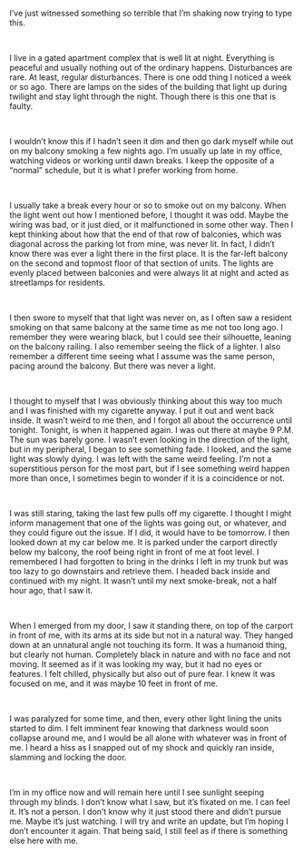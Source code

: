   

I’ve just witnessed something so terrible that I’m shaking now trying to type this. 

&#x200B;

I live in a gated apartment complex that is well lit at night. Everything is peaceful and usually nothing out of the ordinary happens. Disturbances are rare. At least, regular disturbances. There is one odd thing I noticed a week or so ago. There are lamps on the sides of the building that light up during twilight and stay light through the night. Though there is this one that is faulty. 

&#x200B;

I wouldn’t know this if I hadn’t seen it dim and then go dark myself while out on my balcony smoking a few nights ago. I’m usually up late in my office, watching videos or working until dawn breaks. I keep the opposite of a “normal” schedule, but it is what I prefer working from home. 

&#x200B;

I usually take a break every hour or so to smoke out on my balcony. When the light went out how I mentioned before, I thought it was odd. Maybe the wiring was bad, or it just died, or it malfunctioned in some other way. Then I kept thinking about how that the end of that row of balconies, which was diagonal across the parking lot from mine, was never lit. In fact, I didn’t know there was ever a light there in the first place. It is the far-left balcony on the second and topmost floor of that section of units. The lights are evenly placed between balconies and were always lit at night and acted as streetlamps for residents.

&#x200B;

I then swore to myself that that light was never on, as I often saw a resident smoking on that same balcony at the same time as me not too long ago. I remember they were wearing black, but I could see their silhouette, leaning on the balcony railing. I also remember seeing the flick of a lighter. I also remember a different time seeing what I assume was the same person, pacing around the balcony. But there was never a light. 

&#x200B;

I thought to myself that I was obviously thinking about this way too much and I was finished with my cigarette anyway. I put it out and went back inside. It wasn’t weird to me then, and I forgot all about the occurrence until tonight. Tonight, is when it happened again. I was out there at maybe 9 P.M. The sun was barely gone. I wasn’t even looking in the direction of the light, but in my peripheral, I began to see something fade. I looked, and the same light was slowly dying. I was left with the same weird feeling. I’m not a superstitious person for the most part, but if I see something weird happen more than once, I sometimes begin to wonder if it is a coincidence or not. 

&#x200B;

I was still staring, taking the last few pulls off my cigarette. I thought I might inform management that one of the lights was going out, or whatever, and they could figure out the issue. If I did, it would have to be tomorrow. I then looked down at my car below me. It is parked under the carport directly below my balcony, the roof being right in front of me at foot level. I remembered I had forgotten to bring in the drinks I left in my trunk but was too lazy to go downstairs and retrieve them. I headed back inside and continued with my night. It wasn’t until my next smoke-break, not a half hour ago, that I saw it. 

&#x200B;

When I emerged from my door, I saw it standing there, on top of the carport in front of me, with its arms at its side but not in a natural way. They hanged down at an unnatural angle not touching its form. It was a humanoid thing, but clearly not human. Completely black in nature and with no face and not moving. It seemed as if it was looking my way, but it had no eyes or features. I felt chilled, physically but also out of pure fear. I knew it was focused on me, and it was maybe 10 feet in front of me. 

&#x200B;

I was paralyzed for some time, and then, every other light lining the units started to dim. I felt imminent fear knowing that darkness would soon collapse around me, and I would be all alone with whatever was in front of me. I heard a hiss as I snapped out of my shock and quickly ran inside, slamming and locking the door. 

&#x200B;

I’m in my office now and will remain here until I see sunlight seeping through my blinds. I don’t know what I saw, but it’s fixated on me. I can feel it. It’s not a person. I don’t know why it just stood there and didn’t pursue me. Maybe it’s just watching. I will try and write an update, but I’m hoping I don’t encounter it again. That being said, I still feel as if there is something else here with me.